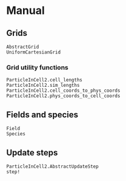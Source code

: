 # Manual

## Grids
```@docs
AbstractGrid
UniformCartesianGrid
```
### Grid utility functions
```@docs
ParticleInCell2.cell_lengths
ParticleInCell2.sim_lengths
ParticleInCell2.cell_coords_to_phys_coords
ParticleInCell2.phys_coords_to_cell_coords
```

## Fields and species
```@docs
Field
Species
```

## Update steps
```
ParticleInCell2.AbstractUpdateStep
step!
```

